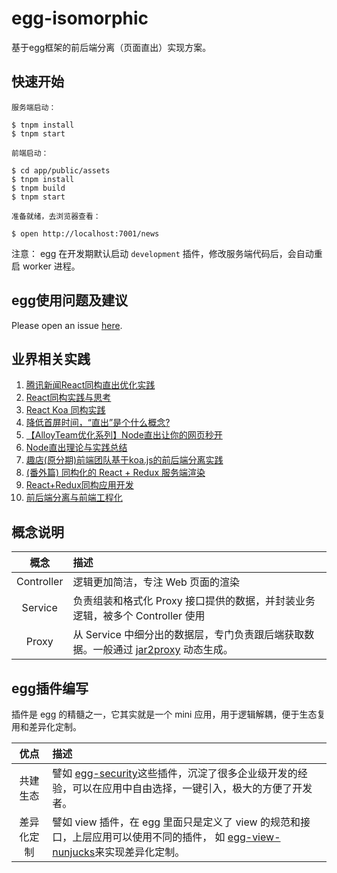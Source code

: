 # egg-isomorphic

基于egg框架的前后端分离（页面直出）实现方案。

## 快速开始

`服务端启动：`
```shell
$ tnpm install
$ tnpm start
```

`前端启动：`
```shell
$ cd app/public/assets
$ tnpm install
$ tnpm build
$ tnpm start
```

`准备就绪，去浏览器查看：`
```shell
$ open http://localhost:7001/news
```

注意： egg 在开发期默认启动 `development` 插件，修改服务端代码后，会自动重启 worker 进程。

## egg使用问题及建议

Please open an issue [here](https://github.com/eggjs/egg/issues).

## 业界相关实践
1. [腾讯新闻React同构直出优化实践](http://www.alloyteam.com/2016/06/tencent-news-react-isomorphic-straight-out-optimization/)
2. [React同构实践与思考](https://segmentfault.com/a/1190000004671209)
3. [React Koa 同构实践](http://devdeeper.com/koa-react-server-side-render/)
4. [降低首屏时间，“直出”是个什么概念?](http://www.cnblogs.com/vajoy/p/5079943.html)
5. [【AlloyTeam优化系列】Node直出让你的网页秒开](http://www.alloyteam.com/2015/10/optimization-of-alloyteam-series-node-directly-transferring-your-web-pages-second-opening/)
6. [Node直出理论与实践总结](http://www.alloyteam.com/2016/07/node-straight-out/)
7. [趣店(原分期)前端团队基于koa.js的前后端分离实践](https://cnodejs.org/topic/57b062ed144011da12ff4183)
8. [(番外篇) 同构化的 React + Redux 服务端渲染](https://ruby-china.org/topics/29835)
9. [React+Redux同构应用开发](http://www.aliued.com/?p=3077)
10. [前后端分离与前端工程化](https://segmentfault.com/a/1190000006751300)

## 概念说明

| 概念           | 描述                                                               |
|:-------------:|:-------------------------------------------------------------------|
| Controller    | 逻辑更加简洁，专注 Web 页面的渲染                                       |
| Service       | 负责组装和格式化 Proxy 接口提供的数据，并封装业务逻辑，被多个 Controller 使用 |
| Proxy         | 从 Service 中细分出的数据层，专门负责跟后端获取数据。一般通过 [jar2proxy](http://gitlab.alibaba-inc.com/egg/jar2proxy) 动态生成。|

## egg插件编写

插件是 egg 的精髓之一，它其实就是一个 mini 应用，用于逻辑解耦，便于生态复用和差异化定制。

| 优点           | 描述                                                               |
|:-------------:|:-------------------------------------------------------------------|
| 共建生态        | 譬如 [egg-security](https://www.npmjs.com/package/egg-security)这些插件，沉淀了很多企业级开发的经验，可以在应用中自由选择，一键引入，极大的方便了开发者。|
| 差异化定制      |譬如 view 插件，在 egg 里面只是定义了 view 的规范和接口，上层应用可以使用不同的插件， 如 [egg-view-nunjucks](https://www.npmjs.com/package/egg-view-nunjucks)来实现差异化定制。|
